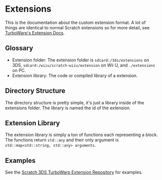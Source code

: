 # Extensions

This is the documentation about the custom extension format. A lot of things are
identical to normal Scratch extensions so for more detail, see
[TurboWarp's Extension Docs](https://docs.turbowarp.org/development/extensions/introduction).

## Glossary

- Extension folder: The extension folder is `sdcard:/3ds/extensions` on 3DS,
  `sdcard:/wiiu/scratch-wiiu/extension` on Wii U, and `./extensions` on PC.
- Extension library: The code or compiled library of a extension.

## Directory Structure

The directory structure is pretty simple, it's just a library inside of the
extensions folder. The library is named the id of the extension.

## Extension Library

The extension library is simply a ton of functions each representing a block.
The functions return `std::any` and their only argument is
`std::map<std::string, std::any> arguments`.

## Examples

See the
[Scratch 3DS TurboWarp Extension Repository](https://github.com/gradylink/turbowarp-3ds-extensions)
for examples.
